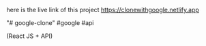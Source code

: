 here is the live link of this project
https://clonewithgoogle.netlify.app

"# google-clone" 
#google
#api


(React JS + API)
